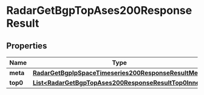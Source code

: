 

# RadarGetBgpTopAses200ResponseResult


## Properties

| Name | Type | Description | Notes |
|------------ | ------------- | ------------- | -------------|
|**meta** | [**RadarGetBgpIpSpaceTimeseries200ResponseResultMeta**](RadarGetBgpIpSpaceTimeseries200ResponseResultMeta.md) |  |  |
|**top0** | [**List&lt;RadarGetBgpTopAses200ResponseResultTop0Inner&gt;**](RadarGetBgpTopAses200ResponseResultTop0Inner.md) |  |  |



